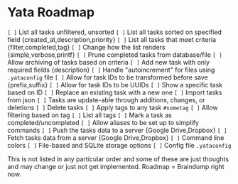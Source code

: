 # Yata Roadmap

`[ ]` List all tasks unfiltered, unsorted
`[ ]` List all tasks sorted on specified field {created_at,description,priority}
`[ ]` List all tasks that meet criteria {filter,completed,tag}
`[ ]` Change how the list renders {simple,verbose,printf}
`[ ]` Prune completed tasks from database/file
`[ ]` Allow archiving of tasks based on criteria
`[ ]` Add new task with only required fields {description}
`[ ]` Handle "autoincrement" for files using `.yataconfig` file
`[ ]` Allow for task IDs to be transformed before save {prefix,suffix}
`[ ]` Allow for task IDs to be UUIDs
`[ ]` Show a specific task based on ID
`[ ]` Replace an existing task with a new one
`[ ]` Import tasks from json
`[ ]` Tasks are update-able through additions, changes, or deletions
`[ ]` Delete tasks
`[ ]` Apply tags to any task `#sometag`
`[ ]` Allow filtering based on tag
`[ ]` List all tags
`[ ]` Mark a task as completed/uncompleted
`[ ]` Allow aliases to be set up to simplify commands
`[ ]` Push the tasks data to a server {Google Drive,Dropbox}
`[ ]` Fetch tasks data from a server {Google Drive,Dropbox}
`[ ]` Command line colors
`[ ]` File-based and SQLite storage options
`[ ]` Config file `.yataconfig`

This is not listed in any particular order and some of these are just thoughts and may change or just not get implemented. Roadmap = Braindump right now.